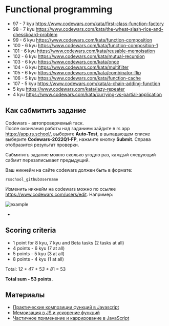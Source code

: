 # Functional programming

- 97 - 7 kyu https://www.codewars.com/kata/first-class-function-factory
- 98 - 7 kyu https://www.codewars.com/kata/the-wheat-slash-rice-and-chessboard-problem
- 99 - 6 kyu https://www.codewars.com/kata/function-composition
- 100 - 6 kyu https://www.codewars.com/kata/function-composition-1
- 101 - 6 kyu https://www.codewars.com/kata/reusable-memoisation
- 102 - 6 kyu https://www.codewars.com/kata/mutual-recursion
- 103 - 6 kyu https://www.codewars.com/kata/once
- 104 - 6 kyu https://www.codewars.com/kata/multifilter
- 105 - 6 kyu https://www.codewars.com/kata/combinator-flip
- 106 - 5 kyu https://www.codewars.com/kata/function-cache
- 107 - 5 kyu https://www.codewars.com/kata/a-chain-adding-function
- 5 kyu https://www.codewars.com/kata/lazy-repeater
- 4 kyu https://www.codewars.com/kata/currying-vs-partial-application

## Как сабмитить задание

Codewars - автопроверяемый таск.  
После окончания работы над заданием зайдите в rs app https://app.rs.school/, выберите **Auto-Test**, в выпадающем списке выберите **Codewars-2022Q1-FP**, нажмите кнопку **Submit**. Справа отобразится результат проверки.

Сабмитить задание можно сколько угодно раз, каждый следующий сабмит перезаписывает предыдущий.

Ваш никнейм на сайте codewars должен быть в формате:

```
rsschool_githubUsername
```

Изменить никнейм на codewars можно по ссылке https://www.codewars.com/users/edit. Например:

![example](https://user-images.githubusercontent.com/12632270/177580063-fefa5281-8632-4c17-b888-13b0f2b05803.PNG)

-

## Scoring criteria

- 1 point for 8 kyu, 7 kyu and Beta tasks (2 tasks at all)
- 4 points - 6 kyu (7 at all)
- 5 points - 5 kyu (3 at all)
- 8 points - 4 kyu (1 at all)

Total: 1*2 + 4*7 + 5*3 + 8*1 = 53

**Total sum - 53 points.**

## Материалы

- [Практические композиции функций в Javascript](https://itchef.ru/articles/107420/)
- [Мемоизация в JS и ускорение функций](https://habr.com/ru/company/ruvds/blog/332384/)
- [Частичное применение и каррирование в JavaScript](https://www.youtube.com/watch?v=ND8KQ5xjk7o)
